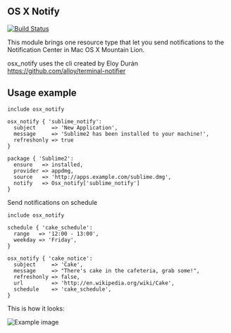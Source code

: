 OS X Notify
------
[![Build Status](https://travis-ci.org/JHaals/jhaals-osx_notify.png?branch=master)](https://travis-ci.org/JHaals/jhaals-osx_notify)

This module brings one resource type that let you send notifications to the Notification Center in Mac OS X Mountain Lion.

osx_notify uses the cli created by Eloy Durán https://github.com/alloy/terminal-notifier

Usage example
-----

    include osx_notify

    osx_notify { 'sublime_notify':
      subject     => 'New Application',
      message     => 'Sublime2 has been installed to your machine!',
      refreshonly => true
    }

    package { 'Sublime2':
      ensure   => installed,
      provider => appdmg,
      source   => 'http://apps.example.com/sublime.dmg',
      notify   => Osx_notify['sublime_notify']
    }


Send notifications on schedule


    include osx_notify

    schedule { 'cake_schedule':
      range   => '12:00 - 13:00',
      weekday => 'Friday',
    }

    osx_notify { 'cake_notice':
      subject     => 'Cake',
      message     => "There's cake in the cafeteria, grab some!",
      refreshonly => false,
      url         => 'http://en.wikipedia.org/wiki/Cake',
      schedule    => 'cake_schedule',
    }


This is how it looks:

![Example image](http://haals.se/notification_example.png)
